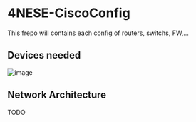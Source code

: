 # 4NESE-CiscoConfig

This frepo will contains each config of routers, switchs, FW,...

## Devices needed
![image](https://github.com/Robin-C-69/4NESE-CiscoConfig/assets/117768989/73d69d45-c2e2-4a16-8e9e-bd9e1735a408)

## Network Architecture
TODO
